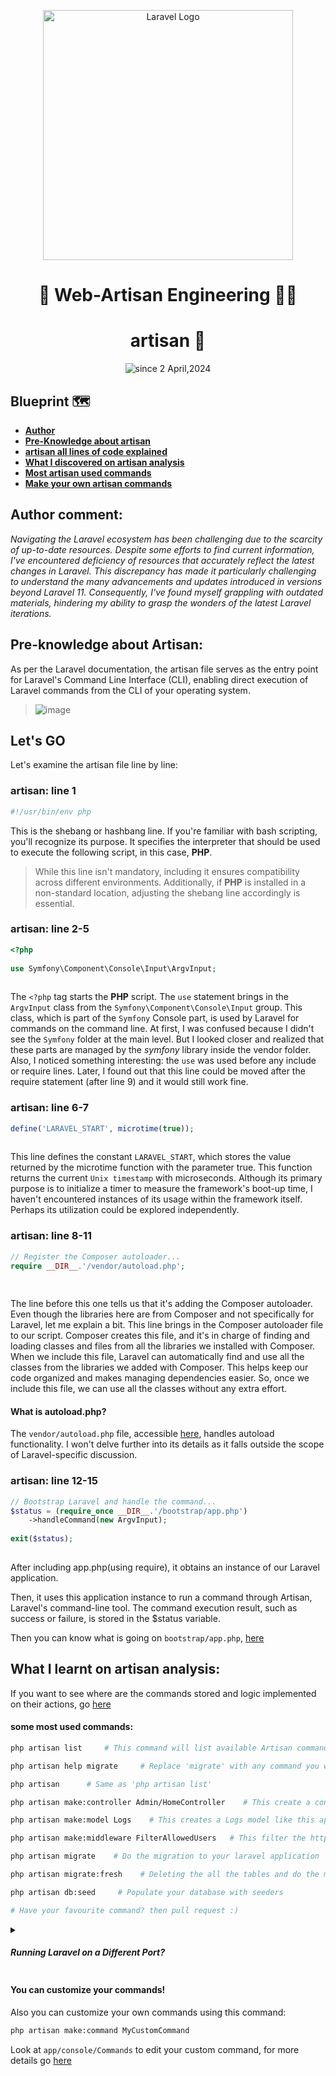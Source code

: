 <div align="center">
  <p align="center"><a href="https://laravel.com" target="_blank"><img src="https://raw.githubusercontent.com/laravel/art/master/logo-lockup/5%20SVG/2%20CMYK/1%20Full%20Color/laravel-logolockup-cmyk-red.svg" width="400" alt="Laravel Logo"></a></p>
  <h1>🚀  Web-Artisan Engineering  🤵‍♂   </h1>
  <h1>artisan 📁</h1>
  
  <p>
    <img src="https://komarev.com/ghpvc/?username=isaka-laravel&label=Visitors&color=0e75b6&style=flat" alt="since 2 April,2024" />
  </p>
</div>

## Blueprint 🗺️

- [**Author**](#author-comment)
- [**Pre-Knowledge about artisan**](#pre-knowledge-about-artisan)
- [**artisan all lines of code explained**](#lets-go)
- [**What I discovered on artisan analysis**](#what-i-learnt-on-artisan-analysis)
- [**Most artisan used commands**](#some-most-used-commands)
- [**Make your own artisan commands**](#you-can-customize-your-commands)

  
## Author comment:
*Navigating the Laravel ecosystem has been challenging due to the scarcity of up-to-date resources. Despite some efforts to find current information, I've encountered deficiency of resources that accurately reflect the latest changes in Laravel. This discrepancy has made it particularly challenging to understand the many advancements and updates introduced in versions beyond Laravel 11. Consequently, I've found myself grappling with outdated materials, hindering my ability to grasp the wonders of the latest Laravel iterations.*

## Pre-knowledge about Artisan:
As per the Laravel documentation, the artisan file serves as the entry point for Laravel's Command Line Interface (CLI), enabling direct execution of Laravel commands from the CLI of your operating system.
>![image](https://github.com/isaka-james/laravel-analysis/assets/76619967/65af8aa1-4f6a-4ec2-b7d8-7e9c1465a0a1)


## Let's GO
Let's examine the artisan file line by line:


### artisan: line 1
```php
#!/usr/bin/env php
```
This is the shebang or hashbang line. If you're familiar with bash scripting, you'll recognize its purpose. It specifies the interpreter that should be used to execute the following script, in this case, **PHP**.
>While this line isn't mandatory, including it ensures compatibility across different environments. Additionally, if **PHP** is installed in a non-standard location, adjusting the shebang line accordingly is essential.

### artisan: line 2-5
```php
<?php
 
use Symfony\Component\Console\Input\ArgvInput;
   
```
The `<?php` tag starts the **PHP** script. The `use` statement brings in the `ArgvInput` class from the `Symfony\Component\Console\Input` group. This class, which is part of the `Symfony` Console part, is used by Laravel for commands on the command line. At first, I was confused because I didn't see the `Symfony` folder at the main level. But I looked closer and realized that these parts are managed by the *symfony* library inside the vendor folder. Also, I noticed something interesting: the `use` was used before any include or require lines. Later, I found out that this line could be moved after the require statement (after line 9) and it would still work fine.

### artisan: line 6-7
```php
define('LARAVEL_START', microtime(true));
   
```
This line defines the constant `LARAVEL_START`, which stores the value returned by the microtime function with the parameter true. This function returns the current `Unix timestamp` with microseconds. Although its primary purpose is to initialize a timer to measure the framework's boot-up time, I haven't encountered instances of its usage within the framework itself. Perhaps its utilization could be explored independently.

### artisan: line  8-11
```php
// Register the Composer autoloader...
require __DIR__.'/vendor/autoload.php';
    
   
```

The line before this one tells us that it's adding the Composer autoloader. Even though the libraries here are from Composer and not specifically for Laravel, let me explain a bit. This line brings in the Composer autoloader file to our script. Composer creates this file, and it's in charge of finding and loading classes and files from all the libraries we installed with Composer. When we include this file, Laravel can automatically find and use all the classes from the libraries we added with Composer. This helps keep our code organized and makes managing dependencies easier. So, once we include this file, we can use all the classes without any extra effort.

#### What is autoload.php?
The `vendor/autoload.php` file, accessible [here](vendor/autoload.php), handles autoload functionality. I won't delve further into its details as it falls outside the scope of Laravel-specific discussion.

### artisan: line 12-15
```php
// Bootstrap Laravel and handle the command...
$status = (require_once __DIR__.'/bootstrap/app.php')
    ->handleCommand(new ArgvInput);
  
exit($status);
  
```
After including app.php(using require), it obtains an instance of our Laravel application.

Then, it uses this application instance to run a command through Artisan, Laravel's command-line tool.
The command execution result, such as success or failure, is stored in the $status variable.

Then you can know what is going on `bootstrap/app.php`, [here](bootstrap/app.md)


## What I learnt on artisan analysis:
If you want to see where are the commands stored and logic implemented on their actions, go [here](/)
#### some most used commands:
```bash
php artisan list     # This command will list available Artisan commands

php artisan help migrate     # Replace 'migrate' with any command you want to see its documentation

php artisan      # Same as 'php artisan list'

php artisan make:controller Admin/HomeController    # This create a controller inside a Admin folder, like this app/Http/Controller/Admin/HomeController

php artisan make:model Logs    # This creates a Logs model like this app/Models/Logs

php artisan make:middleware FilterAllowedUsers   # This filter the http request coming to the application using custom filtering/logic, Remember to register them

php artisan migrate    # Do the migration to your laravel application

php artisan migrate:fresh    # Deleting the all the tables and do the migration again

php artisan db:seed     # Populate your database with seeders

# Have your favourite command? then pull request :)
```
<details>
  <summary><h5><b>Running Laravel on a Different Port?</b></h5></summary>
  <p>If you want to run your Laravel application on a specific port, such as port 80, you can execute the following command:</p>
  <pre><code>php artisan serve --port=80</code></pre>

  <p>Additionally, you can specify the server's IP address along with the port:</p>
  <pre><code>php artisan serve --host=0.0.0.0 --port=80</code></pre>

</details>

#### You can customize your commands!
Also you can customize your own commands using this command:
```bash
php artisan make:command MyCustomCommand
```
Look at `app/console/Commands` to edit your custom command, for more details go [here](https://laravel.com/docs/11.x/artisan#generating-commands)

